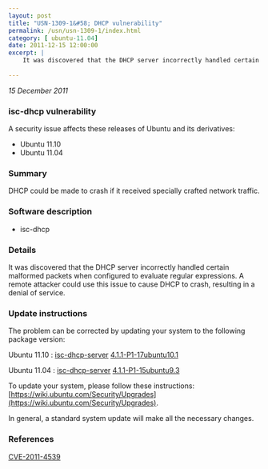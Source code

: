 ```yaml
---
layout: post
title: "USN-1309-1&#58; DHCP vulnerability"
permalink: /usn/usn-1309-1/index.html
category: [ ubuntu-11.04]
date: 2011-12-15 12:00:00
excerpt: |
    It was discovered that the DHCP server incorrectly handled certain malformed packets when configured to evaluate regular expressions. A remote attacker could use this issue to cause DHCP to crash, resulting in a denial of service. 
    
--- 
```

 
 

*15 December 2011*

### isc-dhcp vulnerability

A security issue affects these releases of Ubuntu and its derivatives:

* Ubuntu 11.10
* Ubuntu 11.04

### Summary

DHCP could be made to crash if it received specially crafted network traffic.

### Software description

* isc-dhcp 

### Details

It was discovered that the DHCP server incorrectly handled certain malformed packets when configured to evaluate regular expressions. A remote attacker could use this issue to cause DHCP to crash, resulting in a denial of service. 

### Update instructions

The problem can be corrected by updating your system to the following package version:

Ubuntu 11.10
 : [isc-dhcp-server](https://launchpad.net/ubuntu/+source/isc-dhcp) <span> [4.1.1-P1-17ubuntu10.1](https://launchpad.net/ubuntu/+source/isc-dhcp/4.1.1-P1-17ubuntu10.1) </span> 

Ubuntu 11.04
 : [isc-dhcp-server](https://launchpad.net/ubuntu/+source/isc-dhcp) <span> [4.1.1-P1-15ubuntu9.3](https://launchpad.net/ubuntu/+source/isc-dhcp/4.1.1-P1-15ubuntu9.3) </span> 

To update your system, please follow these instructions: [https://wiki.ubuntu.com/Security/Upgrades](https://wiki.ubuntu.com/Security/Upgrades).

In general, a standard system update will make all the necessary changes. 

### References

 
 [CVE-2011-4539](http://people.ubuntu.com/~ubuntu-security/cve/CVE-2011-4539)
 


